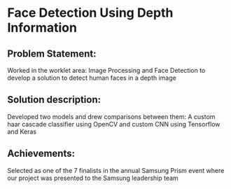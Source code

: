 # Face Detection Using Depth Information

## Problem Statement:
Worked in the worklet area: Image Processing and Face Detection to develop a solution to detect human faces in a depth image

## Solution description:
Developed two models and drew comparisons between them: A custom haar cascade classifier using OpenCV and custom CNN using Tensorflow and Keras

## Achievements:
Selected as one of the 7 finalists in the annual Samsung Prism event where our project was presented to the Samsung leadership team
